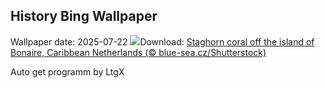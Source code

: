 ## History Bing Wallpaper
Wallpaper date: 2025-07-22
![](https://www.bing.com/th?id=OHR.AcroporaReef_EN-US5567789372_UHD.jpg&w=1000)Download: [Staghorn coral off the island of Bonaire, Caribbean Netherlands (© blue-sea.cz/Shutterstock)](https://www.bing.com/th?id=OHR.AcroporaReef_EN-US5567789372_UHD.jpg)

Auto get programm by LtgX
